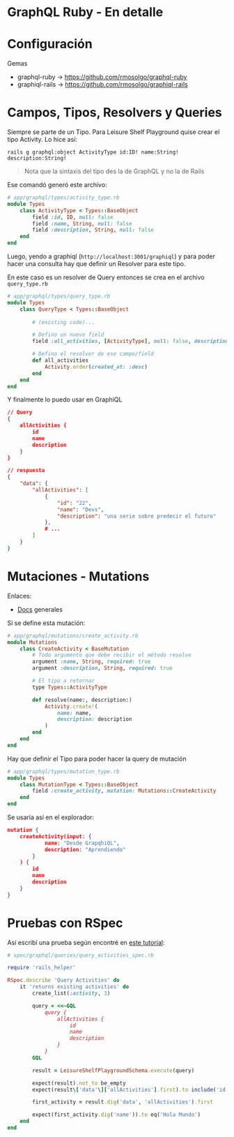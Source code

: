 # GraphQL Ruby - En detalle

# Configuración

Gemas

- graphql-ruby → https://github.com/rmosolgo/graphql-ruby
- graphiql-rails → https://github.com/rmosolgo/graphiql-rails

# Campos, Tipos, Resolvers y Queries

Siempre se parte de un Tipo. Para Leisure Shelf Playground quise crear el tipo Activity. Lo hice así:

    rails g graphql:object ActivityType id:ID! name:String! description:String!

> Nota que la sintaxis del tipo des la de GraphQL y no la de Rails

Ese comandó generó este archivo:
```ruby
# app/graphql/types/activity_type.rb
module Types
	class ActivityType < Types::BaseObject
		field :id, ID, null: false
		field :name, String, null: false
		field :description, String, null: false
	end
end
```

Luego, yendo a graphiql (`http://localhost:3001/graphiql`) y para poder hacer una consulta hay que definir un Resolver para este tipo.

En este caso es un resolver de Query entonces se crea en el archivo `query_type.rb`

```ruby
# app/graphql/types/query_type.rb
module Types
	class QueryType < Types::BaseObject
		
		# (existing code)...

		# Defino un nuevo field    
		field :all_activities, [ActivityType], null: false, description: 'Todas las actividades disponibles'

		# Defino el resolver de ese campo/field
		def all_activities
			Activity.order(created_at: :desc)
		end
	end
end
```

Y finalmente lo puedo usar en GraphiQL
```json
// Query
{
	allActivities {
		id
		name
		description
	}
}

// respuesta
{
	"data": {
		"allActivities": [
			{
				"id": "22",
				"name": "Devs",
				"description": "una serie sobre predecir el futuro"
			},
			# ...
		]
	}
}
```


# Mutaciones - Mutations

Enlaces:

- [Docs](https://graphql.org/learn/queries/#mutations) generales

Si se define esta mutación:
```ruby
# app/graphql/mutations/create_activity.rb
module Mutations
	class CreateActivity < BaseMutation
		# Todo argumento que debe recibir el método resolve
		argument :name, String, required: true
		argument :description, String, required: true

		# El tipo a retornar
		type Types::ActivityType

		def resolve(name:, description:)
			Activity.create!(
				name: name,
				description: description
			)
		end
	end
end
```

Hay que definir el Tipo para poder hacer la query de mutación

```ruby
# app/graphql/types/mutation_type.rb
module Types
	class MutationType < Types::BaseObject
		field :create_activity, mutation: Mutations::CreateActivity
	end
end
```

Se usaría así en el explorador:
```json
mutation {
	createActivity(input: {
			name: "Desde GrapqhiQL",
			description: "Aprendiendo"
		}
	) {
		id
		name
		description
	}
}
```


# Pruebas con RSpec

Así escribí una prueba según encontré en [este tutorial](https://dev.to/phawk/screencast-testing-graphql-with-rails-and-rspec-303m):
```ruby
# spec/graphql/queries/query_activities_spec.rb

require 'rails_helper'

RSpec.describe 'Query Activities' do
	it 'returns existing activities' do
		create_list(:activity, 3)

		query = <<~GQL
			query {
				allActivities {
					id
					name
					description
				}
			}
		GQL

		result = LeisureShelfPlaygroundSchema.execute(query)

		expect(result).not_to be_empty
		expect(result\['data'\]['allActivities'].first).to include('id', 'name', 'description')

		first_activity = result.dig('data', 'allActivities').first

		expect(first_activity.dig('name')).to eq('Hola Mundo')
	end
end
```